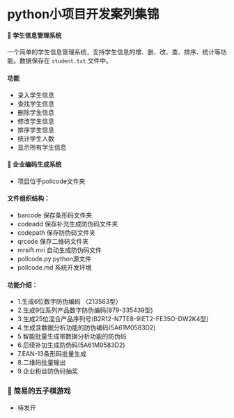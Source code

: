 # python小项目开发案列集锦

#### 🚀 **学生信息管理系统**

一个简单的学生信息管理系统，支持学生信息的增、删、改、查、排序、统计等功能。数据保存在 `student.txt` 文件中。
#### 功能
- 录入学生信息
- 查找学生信息
- 删除学生信息
- 修改学生信息
- 排序学生信息
- 统计学生人数
- 显示所有学生信息

#### 🚀 **企业编码生成系统**
 
- 项目位于pollcode文件夹
#### 文件组织结构：
- barcode 保存条形码文件夹
- codeadd 保存补充生成防伪码文件夹
- codepath 保存防伪码文件夹
- qrcode 保存二维码文件夹
- mrsift.mri 自动生成防伪码文件
- pollcode.py python源文件
- pollcode.md 系统开发环境
#### 功能介绍：
- 1.生成6位数字防伪编码 （213563型）
- 2.生成9位系列产品数字防伪编码(879-335439型)
- 3.生成25位混合产品序列号(B2R12-N7TE8-9IET2-FE35O-DW2K4型)
- 4.生成含数据分析功能的防伪编码(5A61M0583D2) 
- 5.智能批量生成带数据分析功能的防伪码 
- 6.后续补加生成防伪码(5A61M0583D2) 
- 7.EAN-13条形码批量生成 
- 8.二维码批量输出           
- 9.企业粉丝防伪码抽奖

### 🚀 **简易的五子棋游戏**
- 待发开